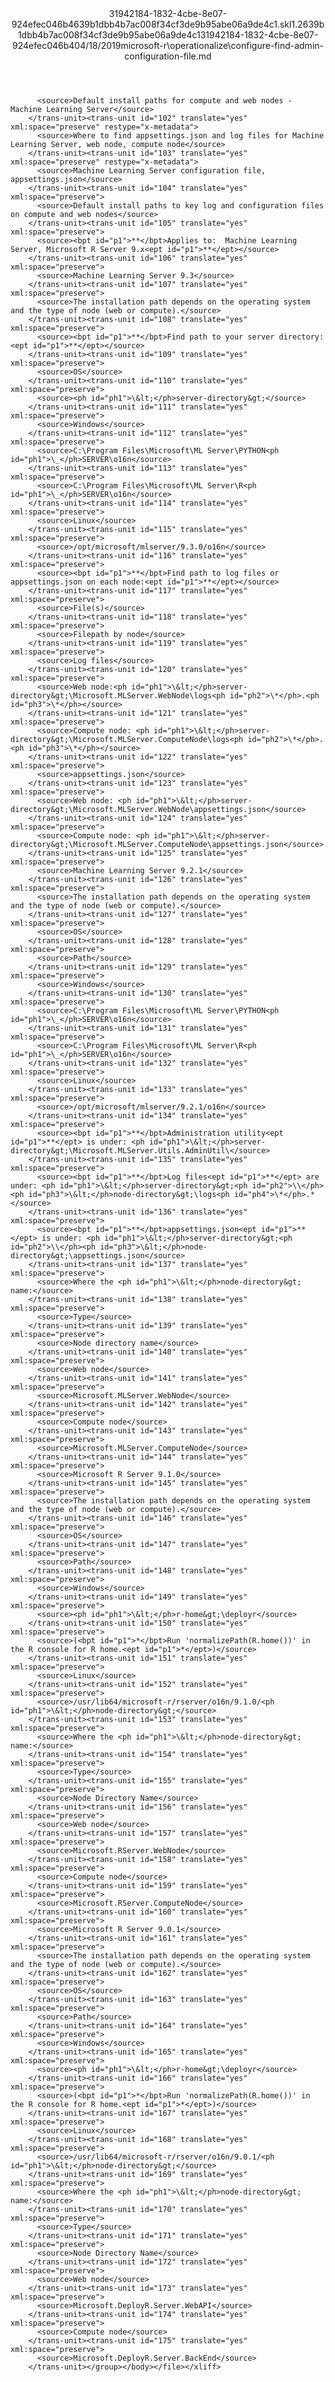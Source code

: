 <?xml version="1.0"?><xliff version="1.2" xmlns="urn:oasis:names:tc:xliff:document:1.2" xmlns:xsi="http://www.w3.org/2001/XMLSchema-instance" xsi:schemaLocation="urn:oasis:names:tc:xliff:document:1.2 xliff-core-1.2-transitional.xsd"><file datatype="xml" original="configure-find-admin-configuration-file.md" source-language="en-US" target-language="en-US"><header><tool tool-id="mdxliff" tool-name="mdxliff" tool-version="1.0-d1654b2" tool-company="Microsoft" /><xliffext:skl_file_name xmlns:xliffext="urn:microsoft:content:schema:xliffextensions">31942184-1832-4cbe-8e07-924efec046b4639b1dbb4b7ac008f34cf3de9b95abe06a9de4c1.skl</xliffext:skl_file_name><xliffext:version xmlns:xliffext="urn:microsoft:content:schema:xliffextensions">1.2</xliffext:version><xliffext:ms.openlocfilehash xmlns:xliffext="urn:microsoft:content:schema:xliffextensions">639b1dbb4b7ac008f34cf3de9b95abe06a9de4c1</xliffext:ms.openlocfilehash><xliffext:ms.sourcegitcommit xmlns:xliffext="urn:microsoft:content:schema:xliffextensions">31942184-1832-4cbe-8e07-924efec046b4</xliffext:ms.sourcegitcommit><xliffext:ms.lasthandoff xmlns:xliffext="urn:microsoft:content:schema:xliffextensions">04/18/2019</xliffext:ms.lasthandoff><xliffext:ms.openlocfilepath xmlns:xliffext="urn:microsoft:content:schema:xliffextensions">microsoft-r\operationalize\configure-find-admin-configuration-file.md</xliffext:ms.openlocfilepath></header><body><group id="content" extype="content"><trans-unit id="101" translate="yes" xml:space="preserve" restype="x-metadata">
          <source>Default install paths for compute and web nodes - Machine Learning Server</source>
        </trans-unit><trans-unit id="102" translate="yes" xml:space="preserve" restype="x-metadata">
          <source>Where to find appsettings.json and log files for Machine Learning Server, web node, compute node</source>
        </trans-unit><trans-unit id="103" translate="yes" xml:space="preserve" restype="x-metadata">
          <source>Machine Learning Server configuration file, appsettings.json</source>
        </trans-unit><trans-unit id="104" translate="yes" xml:space="preserve">
          <source>Default install paths to key log and configuration files on compute and web nodes</source>
        </trans-unit><trans-unit id="105" translate="yes" xml:space="preserve">
          <source><bpt id="p1">**</bpt>Applies to:  Machine Learning Server, Microsoft R Server 9.x<ept id="p1">**</ept></source>
        </trans-unit><trans-unit id="106" translate="yes" xml:space="preserve">
          <source>Machine Learning Server 9.3</source>
        </trans-unit><trans-unit id="107" translate="yes" xml:space="preserve">
          <source>The installation path depends on the operating system and the type of node (web or compute).</source>
        </trans-unit><trans-unit id="108" translate="yes" xml:space="preserve">
          <source><bpt id="p1">**</bpt>Find path to your server directory:<ept id="p1">**</ept></source>
        </trans-unit><trans-unit id="109" translate="yes" xml:space="preserve">
          <source>OS</source>
        </trans-unit><trans-unit id="110" translate="yes" xml:space="preserve">
          <source><ph id="ph1">\&lt;</ph>server-directory&gt;</source>
        </trans-unit><trans-unit id="111" translate="yes" xml:space="preserve">
          <source>Windows</source>
        </trans-unit><trans-unit id="112" translate="yes" xml:space="preserve">
          <source>C:\Program Files\Microsoft\ML Server\PYTHON<ph id="ph1">\_</ph>SERVER\o16n</source>
        </trans-unit><trans-unit id="113" translate="yes" xml:space="preserve">
          <source>C:\Program Files\Microsoft\ML Server\R<ph id="ph1">\_</ph>SERVER\o16n</source>
        </trans-unit><trans-unit id="114" translate="yes" xml:space="preserve">
          <source>Linux</source>
        </trans-unit><trans-unit id="115" translate="yes" xml:space="preserve">
          <source>/opt/microsoft/mlserver/9.3.0/o16n</source>
        </trans-unit><trans-unit id="116" translate="yes" xml:space="preserve">
          <source><bpt id="p1">**</bpt>Find path to log files or appsettings.json on each node:<ept id="p1">**</ept></source>
        </trans-unit><trans-unit id="117" translate="yes" xml:space="preserve">
          <source>File(s)</source>
        </trans-unit><trans-unit id="118" translate="yes" xml:space="preserve">
          <source>Filepath by node</source>
        </trans-unit><trans-unit id="119" translate="yes" xml:space="preserve">
          <source>Log files</source>
        </trans-unit><trans-unit id="120" translate="yes" xml:space="preserve">
          <source>Web node:<ph id="ph1">\&lt;</ph>server-directory&gt;\Microsoft.MLServer.WebNode\logs<ph id="ph2">\*</ph>.<ph id="ph3">\*</ph></source>
        </trans-unit><trans-unit id="121" translate="yes" xml:space="preserve">
          <source>Compute node: <ph id="ph1">\&lt;</ph>server-directory&gt;\Microsoft.MLServer.ComputeNode\logs<ph id="ph2">\*</ph>.<ph id="ph3">\*</ph></source>
        </trans-unit><trans-unit id="122" translate="yes" xml:space="preserve">
          <source>appsettings.json</source>
        </trans-unit><trans-unit id="123" translate="yes" xml:space="preserve">
          <source>Web node: <ph id="ph1">\&lt;</ph>server-directory&gt;\Microsoft.MLServer.WebNode\appsettings.json</source>
        </trans-unit><trans-unit id="124" translate="yes" xml:space="preserve">
          <source>Compute node: <ph id="ph1">\&lt;</ph>server-directory&gt;\Microsoft.MLServer.ComputeNode\appsettings.json</source>
        </trans-unit><trans-unit id="125" translate="yes" xml:space="preserve">
          <source>Machine Learning Server 9.2.1</source>
        </trans-unit><trans-unit id="126" translate="yes" xml:space="preserve">
          <source>The installation path depends on the operating system and the type of node (web or compute).</source>
        </trans-unit><trans-unit id="127" translate="yes" xml:space="preserve">
          <source>OS</source>
        </trans-unit><trans-unit id="128" translate="yes" xml:space="preserve">
          <source>Path</source>
        </trans-unit><trans-unit id="129" translate="yes" xml:space="preserve">
          <source>Windows</source>
        </trans-unit><trans-unit id="130" translate="yes" xml:space="preserve">
          <source>C:\Program Files\Microsoft\ML Server\PYTHON<ph id="ph1">\_</ph>SERVER\o16n</source>
        </trans-unit><trans-unit id="131" translate="yes" xml:space="preserve">
          <source>C:\Program Files\Microsoft\ML Server\R<ph id="ph1">\_</ph>SERVER\o16n</source>
        </trans-unit><trans-unit id="132" translate="yes" xml:space="preserve">
          <source>Linux</source>
        </trans-unit><trans-unit id="133" translate="yes" xml:space="preserve">
          <source>/opt/microsoft/mlserver/9.2.1/o16n</source>
        </trans-unit><trans-unit id="134" translate="yes" xml:space="preserve">
          <source><bpt id="p1">**</bpt>Administration utility<ept id="p1">**</ept> is under: <ph id="ph1">\&lt;</ph>server-directory&gt;\Microsoft.MLServer.Utils.AdminUtil\</source>
        </trans-unit><trans-unit id="135" translate="yes" xml:space="preserve">
          <source><bpt id="p1">**</bpt>Log files<ept id="p1">**</ept> are under: <ph id="ph1">\&lt;</ph>server-directory&gt;<ph id="ph2">\\</ph><ph id="ph3">\&lt;</ph>node-directory&gt;\logs<ph id="ph4">\*</ph>.*</source>
        </trans-unit><trans-unit id="136" translate="yes" xml:space="preserve">
          <source><bpt id="p1">**</bpt>appsettings.json<ept id="p1">**</ept> is under: <ph id="ph1">\&lt;</ph>server-directory&gt;<ph id="ph2">\\</ph><ph id="ph3">\&lt;</ph>node-directory&gt;\appsettings.json</source>
        </trans-unit><trans-unit id="137" translate="yes" xml:space="preserve">
          <source>Where the <ph id="ph1">\&lt;</ph>node-directory&gt; name:</source>
        </trans-unit><trans-unit id="138" translate="yes" xml:space="preserve">
          <source>Type</source>
        </trans-unit><trans-unit id="139" translate="yes" xml:space="preserve">
          <source>Node directory name</source>
        </trans-unit><trans-unit id="140" translate="yes" xml:space="preserve">
          <source>Web node</source>
        </trans-unit><trans-unit id="141" translate="yes" xml:space="preserve">
          <source>Microsoft.MLServer.WebNode</source>
        </trans-unit><trans-unit id="142" translate="yes" xml:space="preserve">
          <source>Compute node</source>
        </trans-unit><trans-unit id="143" translate="yes" xml:space="preserve">
          <source>Microsoft.MLServer.ComputeNode</source>
        </trans-unit><trans-unit id="144" translate="yes" xml:space="preserve">
          <source>Microsoft R Server 9.1.0</source>
        </trans-unit><trans-unit id="145" translate="yes" xml:space="preserve">
          <source>The installation path depends on the operating system and the type of node (web or compute).</source>
        </trans-unit><trans-unit id="146" translate="yes" xml:space="preserve">
          <source>OS</source>
        </trans-unit><trans-unit id="147" translate="yes" xml:space="preserve">
          <source>Path</source>
        </trans-unit><trans-unit id="148" translate="yes" xml:space="preserve">
          <source>Windows</source>
        </trans-unit><trans-unit id="149" translate="yes" xml:space="preserve">
          <source><ph id="ph1">\&lt;</ph>r-home&gt;\deployr</source>
        </trans-unit><trans-unit id="150" translate="yes" xml:space="preserve">
          <source>(<bpt id="p1">*</bpt>Run 'normalizePath(R.home())' in the R console for R home.<ept id="p1">*</ept>)</source>
        </trans-unit><trans-unit id="151" translate="yes" xml:space="preserve">
          <source>Linux</source>
        </trans-unit><trans-unit id="152" translate="yes" xml:space="preserve">
          <source>/usr/lib64/microsoft-r/rserver/o16n/9.1.0/<ph id="ph1">\&lt;</ph>node-directory&gt;</source>
        </trans-unit><trans-unit id="153" translate="yes" xml:space="preserve">
          <source>Where the <ph id="ph1">\&lt;</ph>node-directory&gt; name:</source>
        </trans-unit><trans-unit id="154" translate="yes" xml:space="preserve">
          <source>Type</source>
        </trans-unit><trans-unit id="155" translate="yes" xml:space="preserve">
          <source>Node Directory Name</source>
        </trans-unit><trans-unit id="156" translate="yes" xml:space="preserve">
          <source>Web node</source>
        </trans-unit><trans-unit id="157" translate="yes" xml:space="preserve">
          <source>Microsoft.RServer.WebNode</source>
        </trans-unit><trans-unit id="158" translate="yes" xml:space="preserve">
          <source>Compute node</source>
        </trans-unit><trans-unit id="159" translate="yes" xml:space="preserve">
          <source>Microsoft.RServer.ComputeNode</source>
        </trans-unit><trans-unit id="160" translate="yes" xml:space="preserve">
          <source>Microsoft R Server 9.0.1</source>
        </trans-unit><trans-unit id="161" translate="yes" xml:space="preserve">
          <source>The installation path depends on the operating system and the type of node (web or compute).</source>
        </trans-unit><trans-unit id="162" translate="yes" xml:space="preserve">
          <source>OS</source>
        </trans-unit><trans-unit id="163" translate="yes" xml:space="preserve">
          <source>Path</source>
        </trans-unit><trans-unit id="164" translate="yes" xml:space="preserve">
          <source>Windows</source>
        </trans-unit><trans-unit id="165" translate="yes" xml:space="preserve">
          <source><ph id="ph1">\&lt;</ph>r-home&gt;\deployr</source>
        </trans-unit><trans-unit id="166" translate="yes" xml:space="preserve">
          <source>(<bpt id="p1">*</bpt>Run 'normalizePath(R.home())' in the R console for R home.<ept id="p1">*</ept>)</source>
        </trans-unit><trans-unit id="167" translate="yes" xml:space="preserve">
          <source>Linux</source>
        </trans-unit><trans-unit id="168" translate="yes" xml:space="preserve">
          <source>/usr/lib64/microsoft-r/rserver/o16n/9.0.1/<ph id="ph1">\&lt;</ph>node-directory&gt;</source>
        </trans-unit><trans-unit id="169" translate="yes" xml:space="preserve">
          <source>Where the <ph id="ph1">\&lt;</ph>node-directory&gt; name:</source>
        </trans-unit><trans-unit id="170" translate="yes" xml:space="preserve">
          <source>Type</source>
        </trans-unit><trans-unit id="171" translate="yes" xml:space="preserve">
          <source>Node Directory Name</source>
        </trans-unit><trans-unit id="172" translate="yes" xml:space="preserve">
          <source>Web node</source>
        </trans-unit><trans-unit id="173" translate="yes" xml:space="preserve">
          <source>Microsoft.DeployR.Server.WebAPI</source>
        </trans-unit><trans-unit id="174" translate="yes" xml:space="preserve">
          <source>Compute node</source>
        </trans-unit><trans-unit id="175" translate="yes" xml:space="preserve">
          <source>Microsoft.DeployR.Server.BackEnd</source>
        </trans-unit></group></body></file></xliff>